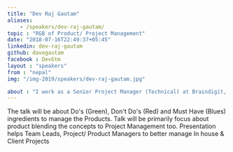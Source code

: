 ```yaml
---
title: "Dev Raj Gautam"
aliases:
    - /speakers/dev-raj-gautam/
topic : "RGB of Product/ Project Management"
date: "2018-07-16T22:49:37+05:45"
linkedin: dev-raj-gautam
github: davegautam
facebook : DevGtm
layout : "speakers"
from : "nepal"
img: "/img-2019/speakers/dev-raj-gautam.jpg"

about : "I work as a Senior Project Manager (Technical) at Braindigit, where I’m focused in designing the architecture of solutions & important technical decisions. I love writing reusable software components for the team and provide mentorship.  I also have been managing products and projects for National & International Clients basically following Agile (Scrum) Methodology."
---
```

The talk will be about Do's (Green), Don't Do's (Red) and Must Have (Blues) ingredients to manage the Products. Talk will be primarily focus about product blending the concepts to Project Management too. Presentation helps Team Leads, Project/ Product Managers to better manage In house & Client Projects
